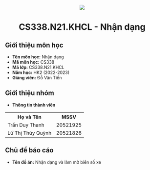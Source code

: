 <p align="center">
   <a href="https://www.uit.edu.vn/">
      <img src="https://i.imgur.com/WmMnSRt.png" border="none">
   </a>
</p>
<h1 align="center">
    CS338.N21.KHCL - Nhận dạng
</h1>

<h2>
   Giới thiệu môn học   
</h2>

- **Tên môn học:** Nhận dạng
- **Mã môn học:** CS338
- **Mã lớp:** CS338.N21.KHCL
- **Năm học:** HK2 (2022-2023)
- **Giảng viên:** Đỗ Văn Tiến

<h2>
   Giới thiệu nhóm
</h2>

- **Thông tin thành viên** 

<table align="center">
      <tr>
       <th>Họ và Tên</th>
       <th>MSSV</th>
      </tr>
      <tr>
       <td>Trần Duy Thanh</td>
       <td>20521925</td>
      </tr>
      <tr>
       <td>Lữ Thị Thúy Quỳnh</td>
       <td>20521826</td>
      </tr>
</table>


<h2>
  Chủ đề báo cáo 
</h2>

- **Tên đồ án:** Nhận dạng và làm mờ biển số xe  
